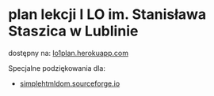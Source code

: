 ﻿# plan lekcji I LO im. Stanisława Staszica w Lublinie
dostępny na: [lo1plan.herokuapp.com](http://lo1plan.herokuapp.com/)

Specjalne podziękowania dla:
* [simplehtmldom.sourceforge.io](https://simplehtmldom.sourceforge.io/)

